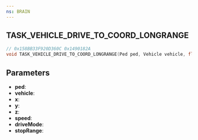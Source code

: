 ```yaml
---
ns: BRAIN
---
```

## TASK_VEHICLE_DRIVE_TO_COORD_LONGRANGE

```c
// 0x158BB33F920D360C 0x1490182A
void TASK_VEHICLE_DRIVE_TO_COORD_LONGRANGE(Ped ped, Vehicle vehicle, float x, float y, float z, float speed, int driveMode, float stopRange);
```


## Parameters
* **ped**: 
* **vehicle**: 
* **x**: 
* **y**: 
* **z**: 
* **speed**: 
* **driveMode**: 
* **stopRange**: 

